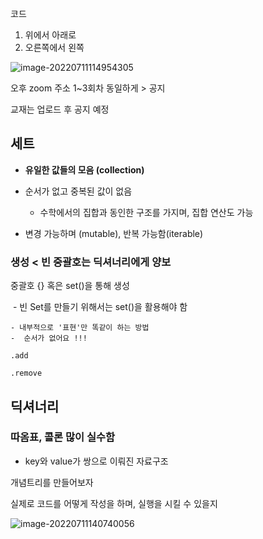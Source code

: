 코드

1. 위에서 아래로
2. 오른쪽에서 왼쪽

![image-20220711114954305](C:\Users\Wook\AppData\Roaming\Typora\typora-user-images\image-20220711114954305.png)



오후 zoom 주소 1~3회차 동일하게 > 공지

교재는 업로드 후 공지 예정 



## 세트

- **유일한 값들의 모음 (collection)**
- 순서가 없고 중복된 값이 없음
  - 수학에서의 집합과 동인한 구조를 가지며, 집합 연산도 가능

- 변경 가능하며 (mutable), 반복 가능함(iterable)

### 생성 < 빈 중괄호는 딕셔너리에게 양보

중괄호 {} 혹은 set()을 통해 생성

​	- 빈 Set를 만들기 위해서는 set()을 활용해야 함 

	- 내부적으로 '표현'만 똑같이 하는 방법
	-  순서가 없어요 !!! 

`.add` 

`.remove`



## 딕셔너리

### 따옴표, 콜론 많이 실수함

- key와 value가 쌍으로 이뤄진 자료구조





개념트리를 만들어보자

실제로 코드를 어떻게 작성을 하며, 실행을 시킬 수 있을지

![image-20220711140740056](C:\Users\Wook\AppData\Roaming\Typora\typora-user-images\image-20220711140740056.png)